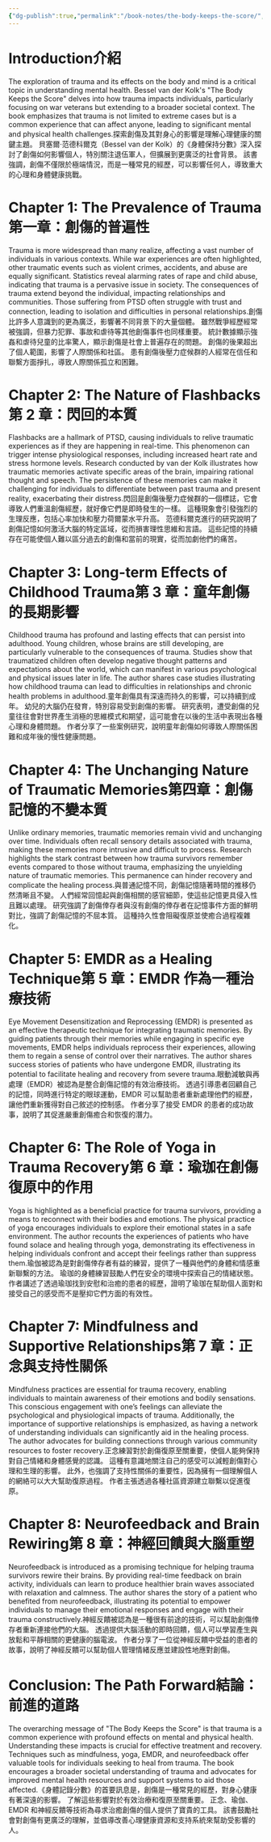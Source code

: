 ```yaml
---
{"dg-publish":true,"permalink":"/book-notes/the-body-keeps-the-score/","dgPassFrontmatter":true}
---
```


# Introduction介紹

The exploration of trauma and its effects on the body and mind is a critical topic in understanding mental health. Bessel van der Kolk's "The Body Keeps the Score" delves into how trauma impacts individuals, particularly focusing on war veterans but extending to a broader societal context. The book emphasizes that trauma is not limited to extreme cases but is a common experience that can affect anyone, leading to significant mental and physical health challenges.探索創傷及其對身心的影響是理解心理健康的關鍵主題。 貝塞爾·范德科爾克（Bessel van der Kolk）的《身體保持分數》深入探討了創傷如何影響個人，特別關注退伍軍人，但擴展到更廣泛的社會背景。 該書強調，創傷不僅限於極端情況，而是一種常見的經歷，可以影響任何人，導致重大的心理和身體健康挑戰。

# Chapter 1: The Prevalence of Trauma第一章：創傷的普遍性

Trauma is more widespread than many realize, affecting a vast number of individuals in various contexts. While war experiences are often highlighted, other traumatic events such as violent crimes, accidents, and abuse are equally significant. Statistics reveal alarming rates of rape and child abuse, indicating that trauma is a pervasive issue in society. The consequences of trauma extend beyond the individual, impacting relationships and communities. Those suffering from PTSD often struggle with trust and connection, leading to isolation and difficulties in personal relationships.創傷比許多人意識到的更為廣泛，影響著不同背景下的大量個體。 雖然戰爭經歷經常被強調，但暴力犯罪、事故和虐待等其他創傷事件也同樣重要。 統計數據顯示強姦和虐待兒童的比率驚人，顯示創傷是社會上普遍存在的問題。 創傷的後果超出了個人範圍，影響了人際關係和社區。 患有創傷後壓力症候群的人經常在信任和聯繫方面掙扎，導致人際關係孤立和困難。

# Chapter 2: The Nature of Flashbacks第 2 章：閃回的本質

Flashbacks are a hallmark of PTSD, causing individuals to relive traumatic experiences as if they are happening in real-time. This phenomenon can trigger intense physiological responses, including increased heart rate and stress hormone levels. Research conducted by van der Kolk illustrates how traumatic memories activate specific areas of the brain, impairing rational thought and speech. The persistence of these memories can make it challenging for individuals to differentiate between past trauma and present reality, exacerbating their distress.閃回是創傷後壓力症候群的一個標誌，它會導致人們重溫創傷經歷，就好像它們是即時發生的一樣。 這種現象會引發強烈的生理反應，包括心率加快和壓力荷爾蒙水平升高。 范德科爾克進行的研究說明了創傷記憶如何激活大腦的特定區域，從而損害理性思維和言語。 這些記憶的持續存在可能使個人難以區分過去的創傷和當前的現實，從而加劇他們的痛苦。

# Chapter 3: Long-term Effects of Childhood Trauma第 3 章：童年創傷的長期影響

Childhood trauma has profound and lasting effects that can persist into adulthood. Young children, whose brains are still developing, are particularly vulnerable to the consequences of trauma. Studies show that traumatized children often develop negative thought patterns and expectations about the world, which can manifest in various psychological and physical issues later in life. The author shares case studies illustrating how childhood trauma can lead to difficulties in relationships and chronic health problems in adulthood.童年創傷具有深遠而持久的影響，可以持續到成年。 幼兒的大腦仍在發育，特別容易受到創傷的影響。 研究表明，遭受創傷的兒童往往會對世界產生消極的思維模式和期望，這可能會在以後的生活中表現出各種心理和身體問題。 作者分享了一些案例研究，說明童年創傷如何導致人際關係困難和成年後的慢性健康問題。

# Chapter 4: The Unchanging Nature of Traumatic Memories第四章：創傷記憶的不變本質

Unlike ordinary memories, traumatic memories remain vivid and unchanging over time. Individuals often recall sensory details associated with trauma, making these memories more intrusive and difficult to process. Research highlights the stark contrast between how trauma survivors remember events compared to those without trauma, emphasizing the unyielding nature of traumatic memories. This permanence can hinder recovery and complicate the healing process.與普通記憶不同，創傷記憶隨著時間的推移仍然清晰且不變。 人們經常回憶起與創傷相關的感官細節，使這些記憶更具侵入性且難以處理。 研究強調了創傷倖存者與沒有創傷的倖存者在記憶事件方面的鮮明對比，強調了創傷記憶的不屈本質。 這種持久性會阻礙復原並使癒合過程複雜化。

# Chapter 5: EMDR as a Healing Technique第 5 章：EMDR 作為一種治療技術

Eye Movement Desensitization and Reprocessing (EMDR) is presented as an effective therapeutic technique for integrating traumatic memories. By guiding patients through their memories while engaging in specific eye movements, EMDR helps individuals reprocess their experiences, allowing them to regain a sense of control over their narratives. The author shares success stories of patients who have undergone EMDR, illustrating its potential to facilitate healing and recovery from severe trauma.眼動減敏與再處理（EMDR）被認為是整合創傷記憶的有效治療技術。 透過引導患者回顧自己的記憶，同時進行特定的眼球運動，EMDR 可以幫助患者重新處理他們的經歷，讓他們重新獲得對自己敘述的控制感。 作者分享了接受 EMDR 的患者的成功故事，說明了其促進嚴重創傷癒合和恢復的潛力。

# Chapter 6: The Role of Yoga in Trauma Recovery第 6 章：瑜珈在創傷復原中的作用

Yoga is highlighted as a beneficial practice for trauma survivors, providing a means to reconnect with their bodies and emotions. The physical practice of yoga encourages individuals to explore their emotional states in a safe environment. The author recounts the experiences of patients who have found solace and healing through yoga, demonstrating its effectiveness in helping individuals confront and accept their feelings rather than suppress them.瑜伽被認為是對創傷倖存者有益的練習，提供了一種與他們的身體和情感重新聯繫的方法。 瑜珈的身體練習鼓勵人們在安全的環境中探索自己的情緒狀態。 作者講述了透過瑜珈找到安慰和治癒的患者的經歷，證明了瑜珈在幫助個人面對和接受自己的感受而不是壓抑它們方面的有效性。

# Chapter 7: Mindfulness and Supportive Relationships第 7 章：正念與支持性關係

Mindfulness practices are essential for trauma recovery, enabling individuals to maintain awareness of their emotions and bodily sensations. This conscious engagement with one’s feelings can alleviate the psychological and physiological impacts of trauma. Additionally, the importance of supportive relationships is emphasized, as having a network of understanding individuals can significantly aid in the healing process. The author advocates for building connections through various community resources to foster recovery.正念練習對於創傷復原至關重要，使個人能夠保持對自己情緒和身體感覺的認識。 這種有意識地關注自己的感受可以減輕創傷對心理和生理的影響。 此外，也強調了支持性關係的重要性，因為擁有一個理解個人的網絡可以大大幫助復原過程。 作者主張透過各種社區資源建立聯繫以促進復原。

# Chapter 8: Neurofeedback and Brain Rewiring第 8 章：神經回饋與大腦重塑

Neurofeedback is introduced as a promising technique for helping trauma survivors rewire their brains. By providing real-time feedback on brain activity, individuals can learn to produce healthier brain waves associated with relaxation and calmness. The author shares the story of a patient who benefited from neurofeedback, illustrating its potential to empower individuals to manage their emotional responses and engage with their trauma constructively.神經反饋被認為是一種很有前途的技術，可以幫助創傷倖存者重新連接他們的大腦。 透過提供大腦活動的即時回饋，個人可以學習產生與放鬆和平靜相關的更健康的腦電波。 作者分享了一位從神經反饋中受益的患者的故事，說明了神經反饋可以幫助個人管理情緒反應並建設性地應對創傷。

# Conclusion: The Path Forward結論：前進的道路

The overarching message of "The Body Keeps the Score" is that trauma is a common experience with profound effects on mental and physical health. Understanding these impacts is crucial for effective treatment and recovery. Techniques such as mindfulness, yoga, EMDR, and neurofeedback offer valuable tools for individuals seeking to heal from trauma. The book encourages a broader societal understanding of trauma and advocates for improved mental health resources and support systems to aid those affected.《身體記錄分數》的首要訊息是，創傷是一種常見的經歷，對身心健康有著深遠的影響。 了解這些影響對於有效治療和復原至關重要。 正念、瑜伽、EMDR 和神經反饋等技術為尋求治癒創傷的個人提供了寶貴的工具。 該書鼓勵社會對創傷有更廣泛的理解，並倡導改善心理健康資源和支持系統來幫助受影響的人。